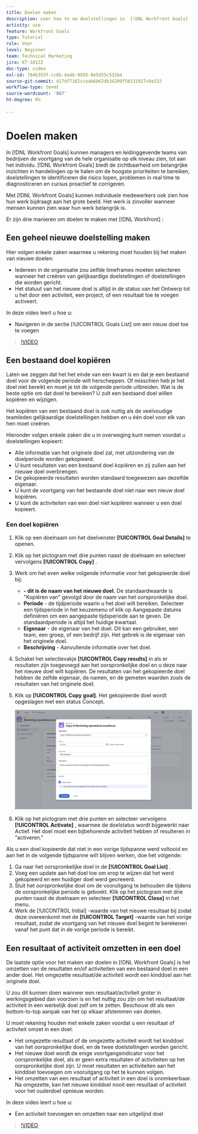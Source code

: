 ```yaml
---
title: Doelen maken
description: Leer hoe te om doelstellingen in  [!DNL Workfront Goals]  tot stand te brengen gebruikend drie verschillende opties.
activity: use
feature: Workfront Goals
type: Tutorial
role: User
level: Beginner
team: Technical Marketing
jira: KT-10122
doc-type: video
exl-id: 784b353f-cc6b-4a4b-9935-9e5d25c532b4
source-git-commit: d17df7162ccaab6b62db34209f50131927c0a532
workflow-type: tm+mt
source-wordcount: '867'
ht-degree: 0%

---
```


# Doelen maken

In [!DNL Workfront Goals] kunnen managers en leidinggevende teams van bedrijven de voortgang van de hele organisatie op elk niveau zien, tot aan het individu. [!DNL Workfront Goals] biedt de zichtbaarheid om belangrijke inzichten in handelingen op te halen om de hoogste prioriteiten te bereiken, doelstellingen te identificeren die risico lopen, problemen in real time te diagnosticeren en cursus proactief te corrigeren.

Met [!DNL Workfront Goals] kunnen individuele medewerkers ook zien hoe hun werk bijdraagt aan het grote beeld. Het werk is zinvoller wanneer mensen kunnen zien waar hun werk belangrijk is.

Er zijn drie manieren om doelen te maken met [!DNL Workfront] :

## Een geheel nieuwe doelstelling maken

Hier volgen enkele zaken waarmee u rekening moet houden bij het maken van nieuwe doelen:

* Iedereen in de organisatie zou zelfde timeframes moeten selecteren wanneer het creëren van gelijkaardige doelstellingen of doelstellingen die worden gericht.
* Het statuut van het nieuwe doel is altijd in de status van het Ontwerp tot u het door een activiteit, een project, of een resultaat toe te voegen activeert.

In deze video leert u hoe u:

* Navigeren in de sectie [!UICONTROL Goals List] om een nieuw doel toe te voegen

>[!VIDEO](https://video.tv.adobe.com/v/335191/?quality=12&learn=on&enablevpops)

## Een bestaand doel kopiëren

Laten we zeggen dat het het einde van een kwart is en dat je een bestaand doel voor de volgende periode wilt herscheppen. Of misschien heb je het doel niet bereikt en moet je tot de volgende periode uitbreiden. Wat is de beste optie om dat doel te bereiken? U zult een bestaand doel willen kopiëren en wijzigen.

Het kopiëren van een bestaand doel is ook nuttig als de veelvoudige teamleden gelijkaardige doelstellingen hebben en u één doel voor elk van hen moet creëren.

Hieronder volgen enkele zaken die u in overweging kunt nemen voordat u doelstellingen kopieert:

* Alle informatie van het originele doel zal, met uitzondering van de doelperiode worden gekopieerd.
* U kunt resultaten van een bestaand doel kopiëren en zij zullen aan het nieuwe doel overbrengen.
* De gekopieerde resultaten worden standaard toegewezen aan dezelfde eigenaar.
* U kunt de voortgang van het bestaande doel niet naar een nieuw doel kopiëren.
* U kunt de activiteiten van een doel niet kopiëren wanneer u een doel kopieert.

### Een doel kopiëren

1. Klik op een doelnaam om het deelvenster **[!UICONTROL Goal Details]** te openen.
1. Klik op het pictogram met drie punten naast de doelnaam en selecteer vervolgens **[!UICONTROL Copy]** .
1. Werk om het even welke volgende informatie voor het gekopieerde doel bij:
   * **- dit is de naam van het nieuwe doel.** De standaardwaarde is &quot;Kopiëren van&quot; gevolgd door de naam van het oorspronkelijke doel.
   * **Periode** - de tijdperiode waarin u het doel wilt bereiken. Selecteer een tijdsperiode in het keuzemenu of klik op Aangepaste datums definiëren om een aangepaste tijdsperiode aan te geven. De standaardperiode is altijd het huidige kwartaal.
   * **Eigenaar** - de eigenaar van het doel. Dit kan een gebruiker, een team, een groep, of een bedrijf zijn. Het gebrek is de eigenaar van het originele doel.
   * **Beschrijving** - Aanvullende informatie over het doel.

1. Schakel het selectievakje **[!UICONTROL Copy results]** in als er resultaten zijn toegevoegd aan het oorspronkelijke doel en u deze naar het nieuwe doel wilt kopiëren. De resultaten van het gekopieerde doel hebben de zelfde eigenaar, de namen, en de gemeten waarden zoals de resultaten van het originele doel.

1. Klik op **[!UICONTROL Copy goal]**. Het gekopieerde doel wordt opgeslagen met een status Concept.

   ![ een beeld van het [!UICONTROL Goal Details] paneel in [!DNL Workfront Goals] met de [!UICONTROL Copy] optie ](assets/03-workfront-goals-copy-a-goal.png)

1. Klik op het pictogram met drie punten en selecteer vervolgens **[!UICONTROL Activate]** , waarmee de doelstatus wordt bijgewerkt naar Actief. Het doel moet een bijbehorende activiteit hebben of resulteren in &quot;activeren.&quot;

Als u een doel kopieerde dat niet in een vorige tijdspanne werd voltooid en aan het in de volgende tijdspanne wilt blijven werken, doe het volgende:

1. Ga naar het oorspronkelijke doel in de **[!UICONTROL Goal List]** .
1. Voeg een update aan het doel toe om erop te wijzen dat het werd gekopieerd en een huidiger doel werd gecreeerd.
1. Sluit het oorspronkelijke doel om de vooruitgang te behouden die tijdens de oorspronkelijke periode is geboekt. Klik op het pictogram met drie punten naast de doelnaam en selecteer **[!UICONTROL Close]** in het menu.
1. Werk de [!UICONTROL Initial] -waarde van het nieuwe resultaat bij zodat deze overeenkomt met de **[!UICONTROL Target]** -waarde van het vorige resultaat, zodat de voortgang van het nieuwe doel begint te berekenen vanaf het punt dat in de vorige periode is bereikt.

## Een resultaat of activiteit omzetten in een doel

De laatste optie voor het maken van doelen in [!DNL Workfront Goals] is het omzetten van de resultaten en/of activiteiten van een bestaand doel in een ander doel. Het omgezette resultaat/de activiteit wordt een kinddoel aan het originele doel.

U zou dit kunnen doen wanneer een resultaat/activiteit groter in werkingsgebied dan voorzien is en het nuttig zou zijn om het resultaat/de activiteit in een werkelijk doel zelf om te zetten. Beschouw dit als een bottom-to-top aanpak van het op elkaar afstemmen van doelen.

U moet rekening houden met enkele zaken voordat u een resultaat of activiteit omzet in een doel:

* Het omgezette resultaat of de omgezette activiteit wordt het kinddoel van het oorspronkelijke doel, en de twee doelstellingen worden gericht.
* Het nieuwe doel wordt de enige voortgangsindicator voor het oorspronkelijke doel, als er geen extra resultaten of activiteiten op het oorspronkelijke doel zijn. U moet resultaten en activiteiten aan het kinddoel toevoegen om vooruitgang op het te kunnen volgen.
* Het omzetten van een resultaat of activiteit in een doel is onomkeerbaar. Na omgezette, kan het nieuwe kinddoel nooit een resultaat of activiteit voor het ouderdoel opnieuw worden.

In deze video leert u hoe u:

* Een activiteit toevoegen en omzetten naar een uitgelijnd doel

>[!VIDEO](https://video.tv.adobe.com/v/335192/?quality=12&learn=on&enablevpops)

